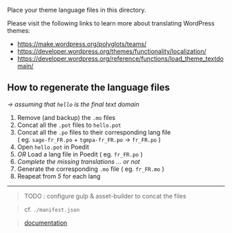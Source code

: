 Place your theme language files in this directory.

Please visit the following links to learn more about translating WordPress themes:

+ https://make.wordpress.org/polyglots/teams/
+ https://developer.wordpress.org/themes/functionality/localization/
+ https://developer.wordpress.org/reference/functions/load_theme_textdomain/

## How to regenerate the language files

*->* _assuming that `hello` is the final text domain_

1. Remove (and backup) the `.mo` files
2. Concat all the `.pot` files to `hello.pot`
3. Concat all the `.po` files to their corresponding lang file  
( eg. `sage-fr_FR.po` + `tgmpa-fr_FR.po` -> `fr_FR.po` )
4. Open `hello.pot` in Poedit
5. *OR* Load a lang file in Poedit ( eg. `fr_FR.po` )
6. _Complete the missing translations ... or not_
8. Generate the corresponding `.mo` file ( eg. `fr_FR.mo` )
9. Reapeat from *5* for each lang


---

> TODO : configure gulp & asset-builder to concat the files

> cf. `./manifest.json`

> [documentation](
  http://use-asset-builder.austinpray.com/
)
